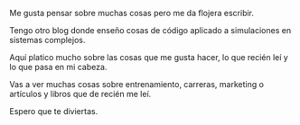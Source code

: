 Me gusta pensar sobre muchas cosas pero me da flojera escribir.

Tengo otro blog donde enseño cosas de código aplicado a simulaciones en sistemas complejos.

Aquí platico mucho sobre las cosas que me gusta hacer, lo que recién leí y lo que pasa en mi cabeza. 

Vas a ver muchas cosas sobre entrenamiento, carreras, marketing o artículos y libros que de recién me leí. 

Espero que te diviertas. 
